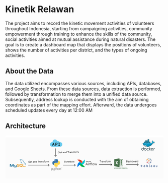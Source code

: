 # Kinetik Relawan
The project aims to record the kinetic movement activities of volunteers throughout Indonesia, starting from campaigning activities, community empowerment through training to enhance the skills of the community, social activities aimed at mutual assistance during natural disasters. The goal is to create a dashboard map that displays the positions of volunteers, shows the number of activities per district, and the types of ongoing activities.

## About the Data
The data utilized encompasses various sources, including APIs, databases, and Google Sheets. From these data sources, data extraction is performed, followed by transformation to merge them into a unified data source. Subsequently, address lookup is conducted with the aim of obtaining coordinates as part of the mapping effort. Afterward, the data undergoes scheduled updates every day at 12:00 AM

## Architecture
![Architecture](flow_project.png)


